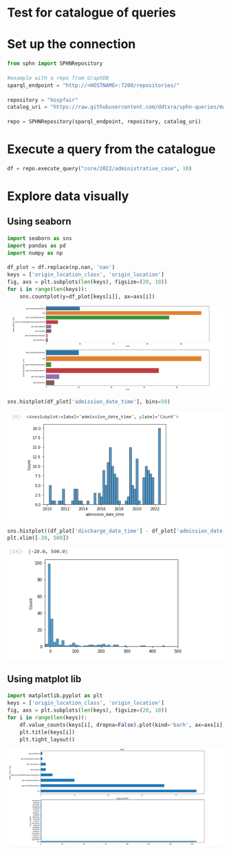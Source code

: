 # Test for catalogue of queries

# Set up the connection

```python
from sphn import SPHNRepository

#example with a repo from GraphDB
sparql_endpoint = "http://<HOSTNAME>:7200/repositories/"

repository = "hospfair"
catalog_uri = "https://raw.githubusercontent.com/ddtxra/sphn-queries/main/"

repo = SPHNRepository(sparql_endpoint, repository, catalog_uri)
```

# Execute a query from the catalogue

```python
df = repo.execute_query("core/2022/administrative_case", 10)
```

# Explore data visually

## Using seaborn

```python
import seaborn as sns
import pandas as pd
import numpy as np

df_plot = df.replace(np.nan, 'nan')
keys = ['origin_location_class', 'origin_location']
fig, axs = plt.subplots(len(keys), figsize=(20, 10))
for i in range(len(keys)):
    sns.countplot(y=df_plot[keys[i]], ax=axs[i])
```

![bar](assets/sns_1.PNG)


```python
sns.histplot(df_plot['admission_date_time'], bins=50)
```
![time](assets/sns_2.PNG)

```python
sns.histplot((df_plot['discharge_date_time'] - df_plot['admission_date_time']).dt.days)
plt.xlim([-20, 500])
```

![time](assets/sns_3.PNG)


## Using matplot lib
```python
import matplotlib.pyplot as plt
keys = ['origin_location_class', 'origin_location']
fig, axs = plt.subplots(len(keys), figsize=(20, 10))
for i in range(len(keys)):
    df.value_counts(keys[i], dropna=False).plot(kind='barh', ax=axs[i], subplots=True)
    plt.title(keys[i])
    plt.tight_layout()    
```

![time](assets/matplot.PNG)

